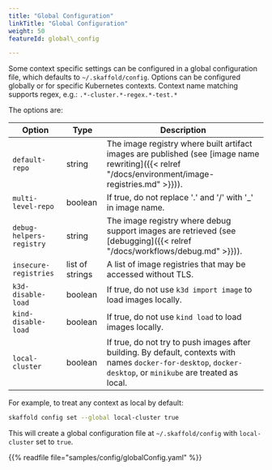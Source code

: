 ```yaml
---
title: "Global Configuration"
linkTitle: "Global Configuration"
weight: 50
featureId: global\_config

---
```


Some context specific settings can be configured in a global configuration file, which defaults to `~/.skaffold/config`. Options can be configured globally or for specific Kubernetes contexts. Context name matching supports regex, e.g.: `.*-cluster.*-regex.*-test.*`

The options are:

| Option | Type | Description |
| ------ | ---- | ----------- |
| `default-repo` | string | The image registry where built artifact images are published (see [image name rewriting]({{< relref "/docs/environment/image-registries.md" >}})). |
| `multi-level-repo` | boolean | If true, do not replace '.' and '/' with '\_' in image name. |
| `debug-helpers-registry` | string | The image registry where debug support images are retrieved (see [debugging]({{< relref "/docs/workflows/debug.md" >}})). |
| `insecure-registries` | list of strings | A list of image registries that may be accessed without TLS. |
| `k3d-disable-load` | boolean | If true, do not use `k3d import image` to load images locally. |
| `kind-disable-load` | boolean | If true, do not use `kind load` to load images locally. |
| `local-cluster` | boolean | If true, do not try to push images after building. By default, contexts with names `docker-for-desktop`, `docker-desktop`, or `minikube` are treated as local. |

For example, to treat any context as local by default:

```bash
skaffold config set --global local-cluster true
```
This will create a global configuration file at `~/.skaffold/config` with `local-cluster` set to `true`.

{{% readfile file="samples/config/globalConfig.yaml" %}}
